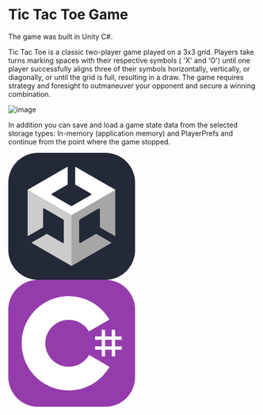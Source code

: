 # Tic Tac Toe Game
The game was built in Unity C#. 

Tic Tac Toe is a classic two-player game played on a 3x3 grid. Players take turns marking spaces with their respective symbols ( 'X' and 'O') until one player successfully aligns three of their symbols horizontally, vertically, or diagonally, or until the grid is full, resulting in a draw. The game requires strategy and foresight to outmaneuver your opponent and secure a winning combination.

![image](https://github.com/hadartayar/TicTacToeUnityGame/assets/49910770/ae73ef32-6e07-4fec-9d80-5f19f2f15269)


In addition you can save and load a game state data from
the selected storage types: In-memory (application memory) and PlayerPrefs and continue from the point where the game stopped.


<svg xmlns="http://www.w3.org/2000/svg" width="256" height="256" fill="none" viewBox="0 0 256 256"><rect width="256" height="256" fill="#242938" rx="60"/><path fill="#CCC" d="M216.042 167.814V74.7425L135.38 28.2068V63.9876L167.025 82.1882C168.266 82.8086 168.266 84.6701 167.025 85.2905L129.382 107.007C128.348 107.628 126.901 107.628 125.866 107.007L88.2243 85.0837C86.9834 84.4632 86.9834 82.6018 88.2243 81.9813L119.869 63.7807V28L39.2068 74.5356V167.814V167.4V167.814L70.2305 150.027V113.419C70.2305 112.178 71.6783 111.144 72.9193 111.971L110.561 133.688C111.596 134.308 112.423 135.549 112.423 136.79V180.223C112.423 181.464 110.975 182.498 109.734 181.671L78.0899 163.47L47.0661 181.257L127.728 227.793L208.39 181.257L177.366 163.47L145.722 181.671C144.688 182.291 143.033 181.464 143.033 180.223V136.79C143.033 135.549 143.653 134.308 144.894 133.688L182.537 111.971C183.571 111.35 185.225 112.178 185.225 113.419V150.027L216.042 167.814Z"/><path fill="#A6A6A6" d="M127.521 228L208.183 181.464L177.159 163.677L145.515 181.878C144.481 182.499 142.826 181.671 142.826 180.43V136.997C142.826 135.756 143.447 134.515 144.688 133.895L182.33 112.178C183.364 111.558 185.019 112.385 185.019 113.626V150.234L216.042 168.021V74.7427L127.521 125.828V228Z"/><path fill="#fff" d="M135.174 28V63.7807L166.818 81.9813C168.059 82.6018 168.059 84.4632 166.818 85.0837L129.176 106.8C128.142 107.421 126.694 107.421 125.66 106.8L88.2243 85.0837C86.9834 84.4632 86.9834 82.6018 88.2243 81.9813L119.869 63.7807V28L39.2068 74.5356L127.728 125.621L216.249 74.5356L135.174 28Z"/><path fill="#CCC" d="M109.32 181.671L77.6763 163.471L46.6525 181.258L127.314 227.793V125.622L39 74.7427V168.021V167.607V168.021L70.0237 150.234V113.626C70.0237 112.385 71.4715 111.351 72.7125 112.178L110.355 133.895C111.389 134.515 112.216 135.756 112.216 136.997V180.43C112.009 181.464 110.561 182.292 109.32 181.671Z"/></svg>
<svg xmlns="http://www.w3.org/2000/svg" width="256" height="256" fill="none" viewBox="0 0 256 256"><rect width="256" height="256" fill="#953CAD" rx="60"/><path fill="#fff" d="M195.436 100.668V114.142H208.91V100.668H215.647V114.142H229.12V120.879H215.647V134.352H229.12V141.089H215.647V154.563H208.91V141.089H195.436V154.563H188.699V141.089H175.226V134.352H188.699V120.879H175.226V114.142H188.699V100.668H195.436ZM208.91 120.879H195.436V134.352H208.91V120.879Z"/><path fill="#fff" d="M122.001 33C157.144 33 187.828 52.0863 204.262 80.4561L204.102 80.183L162.753 103.991C154.607 90.1977 139.672 80.8892 122.54 80.6975L122.001 80.6945C95.875 80.6945 74.6945 101.874 74.6945 127.999C74.6945 136.543 76.9723 144.552 80.9335 151.469C89.0876 165.704 104.416 175.306 122.001 175.306C139.693 175.306 155.109 165.582 163.222 151.195L163.025 151.54L204.311 175.458C188.057 203.588 157.794 222.615 123.059 222.994L122.001 223C86.746 223 55.9753 203.796 39.582 175.276C31.5791 161.353 27 145.212 27 127.999C27 75.5334 69.5323 33 122.001 33Z"/></svg>
